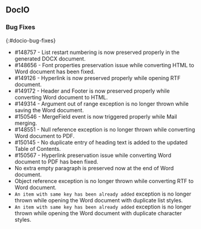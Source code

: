 ## DocIO

### Bug Fixes
{:#docio-bug-fixes} 

* \#148757 - List restart numbering is now preserved properly in the generated DOCX document.
* \#148656 - Font properties preservation issue while converting HTML to Word document has been fixed.
* \#149126 - Hyperlink is now preserved properly while opening RTF document.
* \#149172 - Header and Footer is now preserved properly while converting Word document to HTML.
* \#149314 - Argument out of range exception is no longer thrown while saving the Word document.
* \#150546 - MergeField event is now triggered properly while Mail merging.
* \#148551 - Null reference exception is no longer thrown while converting Word document to PDF.
* \#150145 - No duplicate entry of heading text is added to the updated Table of Contents. 
* \#150567 - Hyperlink preservation issue while converting Word document to PDF has been fixed.
* No extra empty paragraph is preserved now at the end of Word document.
* Object reference exception is no longer thrown while converting RTF to Word document.
* `An item with same key has been already added` exception is no longer thrown while opening the Word document with duplicate list styles.
* `An item with same key has been already added` exception is no longer thrown while opening the Word document with duplicate character styles.

